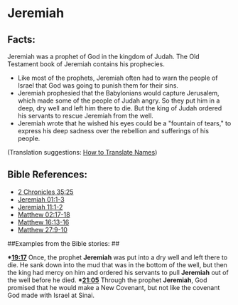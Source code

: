# Jeremiah #

## Facts: ##

Jeremiah was a prophet of God in the kingdom of Judah. The Old Testament book of Jeremiah contains his prophecies.

* Like most of the prophets, Jeremiah often had to warn the people of Israel that God was going to punish them for their sins.
* Jeremiah prophesied that the Babylonians would capture Jerusalem, which made some of the people of Judah angry. So they put him in a deep, dry well and left him there to die. But the king of Judah ordered his servants to rescue Jeremiah from the well.
* Jeremiah wrote that he wished his eyes could be a "fountain of tears," to express his deep sadness over the rebellion and sufferings of his people.

(Translation suggestions: [How to Translate Names](en/ta-vol1/translate/man/translate-names))



## Bible References: ##

* [2 Chronicles 35:25](en/tn/2ch/help/35/25)
* [Jeremiah 01:1-3](en/tn/jer/help/01/01)
* [Jeremiah 11:1-2](en/tn/jer/help/11/01)
* [Matthew 02:17-18](en/tn/mat/help/02/17)
* [Matthew 16:13-16](en/tn/mat/help/16/13)
* [Matthew 27:9-10](en/tn/mat/help/27/09)

##Examples from the Bible stories: ##

  __*[19:17](en/tn/obs/help/19/17)__ Once, the prophet __Jeremiah__ was put into a dry well and left there to die. He sank down into the mud that was in the bottom of the well, but then the king had mercy on him and ordered his servants to pull __Jeremiah__ out of the well before he died.
  __*[21:05](en/tn/obs/help/21/05)__ Through the prophet __Jeremiah__, God promised that he would make a New Covenant, but not like the covenant God made with Israel at Sinai.